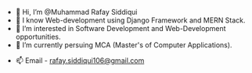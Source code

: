 - 👋 Hi, I’m @Muhammad Rafay Siddiqui
- :brain: I know Web-development using Django Framework and MERN Stack.
- 👀 I’m interested in Software Development and Web-Development opportunities.
- 🌱 I’m currently persuing MCA (Master's of Computer Applications).
<!-- 💞️ I’m looking to collaborate on ... -->
- 📫 Email - rafay.siddiqui106@gmail.com

<!---
Rafay106/Rafay106 is a ✨ special ✨ repository because its `README.md` (this file) appears on your GitHub profile.
You can click the Preview link to take a look at your changes.
--->
